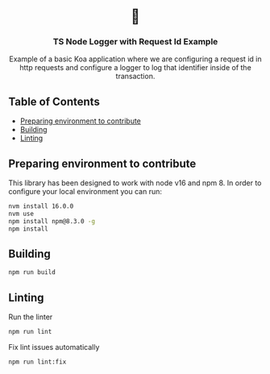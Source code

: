<h1 align="center">🚀</h1>
<h3 align="center">TS Node Logger with Request Id Example</h3>

<p align="center">
 Example of a basic Koa application where we are configuring a request id in http requests and configure a logger to log that identifier inside of the transaction.
</p>

## Table of Contents

* [Preparing environment to contribute](#preparing-environment)
* [Building](#building)
* [Linting](#linting)

## Preparing environment to contribute

This library has been designed to work with node v16 and npm 8. In order to configure your local environment you can run:

```bash
nvm install 16.0.0
nvm use
npm install npm@8.3.0 -g
npm install
```

## Building

```bash
npm run build
```

## Linting

Run the linter

```bash
npm run lint
```

Fix lint issues automatically

```bash
npm run lint:fix
```
